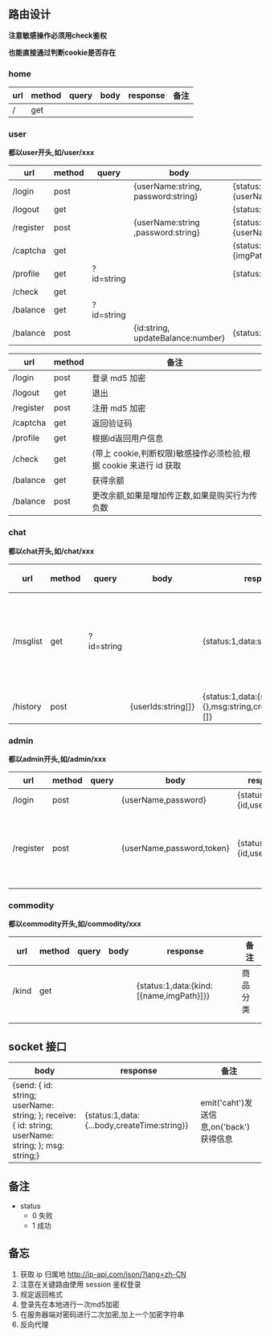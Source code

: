 ## 路由设计

 **注意敏感操作必须用check鉴权**

**也能直接通过判断cookie是否存在**

### home

| url  | method | query | body | response | 备注 |
| ---- | ------ | ----- | ---- | -------- | ---- |
| /    | get    |       |      |          |      |

### user

**都以user开头,如/user/xxx**

| url       | method | query      | body                               | response                                     |
| --------- | ------ | ---------- | ---------------------------------- | -------------------------------------------- |
| /login    | post   |            | {userName:string, password:string} | {status:1,data:{userName:string,id:string}}  |
| /logout   | get    |            |                                    | {status:1}                                   |
| /register | post   |            | {userName:string ,password:string} | {status:1,data:{userName:string,id:string}}  |
| /captcha  | get    |            |                                    | {status:1,data:{imgPath:string,text:string}} |
| /profile  | get    | ?id=string |                                    | {status:1,data:{}}                           |
| /check    | get    |            |                                    |                                              |
| /balance  | get    | ?id=string |                                    |                                              |
| /balance  | post   |            | {id:string, updateBalance:number}  | {status:1}                                   |

| url       | method | 备注                                                         |
| --------- | ------ | ------------------------------------------------------------ |
| /login    | post   | 登录 md5 加密                                                |
| /logout   | get    | 退出                                                         |
| /register | post   | 注册 md5 加密                                                |
| /captcha  | get    | 返回验证码                                                   |
| /profile  | get    | 根据id返回用户信息                                           |
| /check    | get    | (带上 cookie,判断权限)敏感操作必须检验,根据 cookie 来进行 id 获取 |
| /balance  | get    | 获得余额                                                     |
| /balance  | post   | 更改余额,如果是增加传正数,如果是购买行为传负数               |



### chat

**都以chat开头,如/chat/xxx**

| url      | method | query      | body               | response                                                     | 备注             |
| -------- | ------ | ---------- | ------------------ | ------------------------------------------------------------ | ---------------- |
| /msglist | get    | ?id=string |                    | {status:1,data:string[]                                      | 返回数据为id集合 |
| /history | post   |            | {userIds:string[]} | {status:1,data:{send:{},receive:{},msg:string,createTime:string}[]} |                  |

### admin

**都以admin开头,如/admin/xxx**

| url       | method | query | body                      | response                      | 备注                      |
| --------- | ------ | ----- | ------------------------- | ----------------------------- | ------------------------- |
| /login    | post   |       | {userName,password}       | {status:1,data:{id,userName}} |                           |
| /register | post   |       | {userName,password,token} | {status:1,data:{id,userName}} | 必须使用环境变量中的token |
|           |        |       |                           |                               |                           |

### commodity

**都以commodity开头,如/commodity/xxx**

| url   | method | query | body | response                                | 备注     |
| ----- | ------ | ----- | ---- | --------------------------------------- | -------- |
| /kind | get    |       |      | {status:1,data:{kind:[{name,imgPath}]}} | 商品分类 |
|       |        |       |      |                                         |          |
|       |        |       |      |                                         |          |



## socket 接口

| body                                                         | response                                    | 备注                                    |
| ------------------------------------------------------------ | ------------------------------------------- | --------------------------------------- |
| {send: {    id: string;    userName: string;  };  receive:  {    id: string;   userName: string;  };  msg: string;} | {status:1,data:{...body,createTime:string}} | emit('caht')发送信息,on('back')获得信息 |



## 备注

- status
  - 0 失败
  - 1 成功

## 备忘

1. 获取 ip 归属地 http://ip-api.com/json/?lang=zh-CN
2. 注意在关键路由使用 session 鉴权登录
3. 规定返回格式
4. 登录先在本地进行一次md5加密
5. 在服务器端对密码进行二次加密,加上一个加密字符串
6. 反向代理
